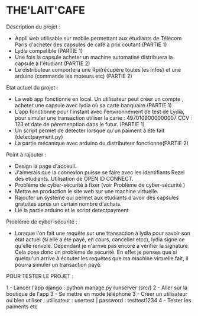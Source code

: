 # THE'LAIT'CAFE

Description du projet : 
- Appli web utilisable sur mobile permettant aux étudiants de Télécom Paris d'acheter des capsules de café à prix coutant.(PARTIE 1)
- Lydia compatible (PARTIE 1)
- Une fois la capsule acheter un machine automatisé distribuera la capsule à l'étudiant (PARTIE 2)
- Le distributeur comportera une Rpi(récupère toutes les infos) et une arduino (commande les moteurs etc) (PARTIE 2)


État actuel du projet : 
 - La web app fonctionne en local. Un utilisateur peut créer un compte , acheter une capsule avec lydia où sa carte banquaire.(PARTIE 1)
 - L'app fonctionne pour l'instant avec l'environnement de test de Lydia, pour simuler une transaction utiliser la carte : 4970109000000007  CCV : 123 et date de péremenption dans le futur. (PARTIE 1)
 - Un script permet de détecter lorsque qu'un paiment à été fait (detectpayment.py)
 - La partie mécanique avec arduino du distributeur fonctionne(PARTIE 2)

Point à rajouter : 
  - Design la page d'acceuil.
  - J'aimerais que la connexion puisse se faire avec les identifiants Rezel des etudiants. Utilisation de OPEN ID CONNECT.
  - Problème de cyber-sécurité à fixer (voir Problème de cyber-sécurité ) 
  - Mettre en production le site web sur une machine virtuelle.
  - Rajouter un système qui permet aux étudiants d'avoir des capsules gratuites après un certain nombre d'achats.
  - Lié la partie arduino et le script detectpayment
    
    

Problème de cyber-sécurité : 
  - Lorsque l'on fait une requête sur une transaction à lydia pour savoir son état actuel (si elle a été payé, en cours, canceller etcc), lydia signe ce qu'elle renvoie.
Cependant je n'arrive pas encore à vérifier la signature. Cela pose donc un problème de sécurité. En effet je penses que si quelqu'un arrive à écouter les requêtes que ma machine virtuelle fait, il pourra simuler un transaction payé.


POUR TESTER LE PROJET : 

1 - Lancer l'app django : python manage.py runserver (src/)
2 - Aller sur la boutique de l'app
3 - Se mettre en mode téléphone
3 - Créer un utilisateur ou bien utiliser : utilisateur : usertest | password : testtest1234
4 - Tester les paiments etc
